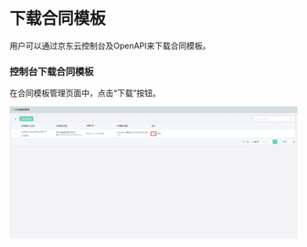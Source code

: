 # 下载合同模板

用户可以通过京东云控制台及OpenAPI来下载合同模板。

### 控制台下载合同模板

在合同模板管理页面中，点击“下载”按钮。

![合同模板下载](/image/Electronic-Signature/合同模板下载.png)

